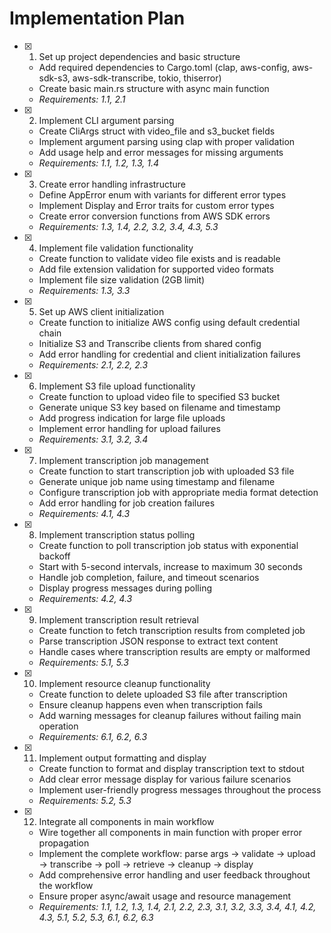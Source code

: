 # Implementation Plan

- [x] 1. Set up project dependencies and basic structure
  - Add required dependencies to Cargo.toml (clap, aws-config, aws-sdk-s3, aws-sdk-transcribe, tokio, thiserror)
  - Create basic main.rs structure with async main function
  - _Requirements: 1.1, 2.1_

- [x] 2. Implement CLI argument parsing
  - Create CliArgs struct with video_file and s3_bucket fields
  - Implement argument parsing using clap with proper validation
  - Add usage help and error messages for missing arguments
  - _Requirements: 1.1, 1.2, 1.3, 1.4_

- [x] 3. Create error handling infrastructure
  - Define AppError enum with variants for different error types
  - Implement Display and Error traits for custom error types
  - Create error conversion functions from AWS SDK errors
  - _Requirements: 1.3, 1.4, 2.2, 3.2, 3.4, 4.3, 5.3_

- [x] 4. Implement file validation functionality
  - Create function to validate video file exists and is readable
  - Add file extension validation for supported video formats
  - Implement file size validation (2GB limit)
  - _Requirements: 1.3, 3.3_

- [x] 5. Set up AWS client initialization
  - Create function to initialize AWS config using default credential chain
  - Initialize S3 and Transcribe clients from shared config
  - Add error handling for credential and client initialization failures
  - _Requirements: 2.1, 2.2, 2.3_

- [x] 6. Implement S3 file upload functionality
  - Create function to upload video file to specified S3 bucket
  - Generate unique S3 key based on filename and timestamp
  - Add progress indication for large file uploads
  - Implement error handling for upload failures
  - _Requirements: 3.1, 3.2, 3.4_

- [x] 7. Implement transcription job management
  - Create function to start transcription job with uploaded S3 file
  - Generate unique job name using timestamp and filename
  - Configure transcription job with appropriate media format detection
  - Add error handling for job creation failures
  - _Requirements: 4.1, 4.3_

- [x] 8. Implement transcription status polling
  - Create function to poll transcription job status with exponential backoff
  - Start with 5-second intervals, increase to maximum 30 seconds
  - Handle job completion, failure, and timeout scenarios
  - Display progress messages during polling
  - _Requirements: 4.2, 4.3_

- [x] 9. Implement transcription result retrieval
  - Create function to fetch transcription results from completed job
  - Parse transcription JSON response to extract text content
  - Handle cases where transcription results are empty or malformed
  - _Requirements: 5.1, 5.3_

- [x] 10. Implement resource cleanup functionality
  - Create function to delete uploaded S3 file after transcription
  - Ensure cleanup happens even when transcription fails
  - Add warning messages for cleanup failures without failing main operation
  - _Requirements: 6.1, 6.2, 6.3_

- [x] 11. Implement output formatting and display
  - Create function to format and display transcription text to stdout
  - Add clear error message display for various failure scenarios
  - Implement user-friendly progress messages throughout the process
  - _Requirements: 5.2, 5.3_

- [x] 12. Integrate all components in main workflow
  - Wire together all components in main function with proper error propagation
  - Implement the complete workflow: parse args → validate → upload → transcribe → poll → retrieve → cleanup → display
  - Add comprehensive error handling and user feedback throughout the workflow
  - Ensure proper async/await usage and resource management
  - _Requirements: 1.1, 1.2, 1.3, 1.4, 2.1, 2.2, 2.3, 3.1, 3.2, 3.3, 3.4, 4.1, 4.2, 4.3, 5.1, 5.2, 5.3, 6.1, 6.2, 6.3_